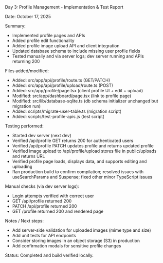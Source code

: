 Day 3: Profile Management - Implementation & Test Report

Date: October 17, 2025

Summary:
- Implemented profile pages and APIs
- Added profile edit functionality
- Added profile image upload API and client integration
- Updated database schema to include missing user profile fields
- Tested manually and via server logs; dev server running and APIs returning 200

Files added/modified:
- Added: src/app/api/profile/route.ts (GET/PATCH)
- Added: src/app/api/profile/upload/route.ts (POST)
- Added: src/app/profile/page.tsx (client profile UI + edit + upload)
- Modified: src/app/dashboard/page.tsx (link to profile page)
- Modified: src/lib/database-sqlite.ts (db schema initializer unchanged but migration run)
- Added: scripts/migrate-user-table.ts (migration script)
- Added: scripts/test-profile-apis.js (test script)

Testing performed:
- Started dev server (next dev)
- Verified /api/profile GET returns 200 for authenticated users
- Verified /api/profile PATCH updates profile and returns updated profile
- Verified image upload to /api/profile/upload stores file in public/uploads and returns URL
- Verified profile page loads, displays data, and supports editing and uploading
- Ran production build to confirm compilation; resolved issues with useSearchParams and Suspense; fixed other minor TypeScript issues

Manual checks (via dev server logs):
- Login attempts verified with correct user
- GET /api/profile returned 200
- PATCH /api/profile returned 200
- GET /profile returned 200 and rendered page

Notes / Next steps:
- Add server-side validation for uploaded images (mime type and size)
- Add unit tests for API endpoints
- Consider storing images in an object storage (S3) in production
- Add confirmation modals for sensitive profile changes

Status: Completed and build verified locally.
